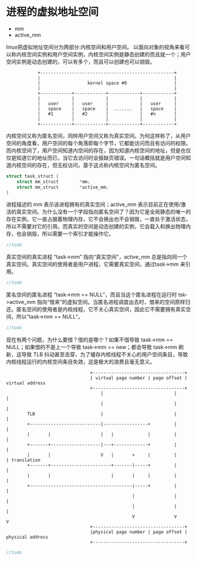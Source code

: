 # 进程的虚拟地址空间
-  mm
-  active_mm

linux把虚拟地址空间分为两部分:内核空间和用户空间。
以面向对象的视角来看可以称内核空间实例和用户空间实例，内核空间实例是静态创建的而且就一个；用户空间实例是动态创建的，可以有多个，而且可以创建也可以销毁。
```
            +---------------------------------------------------+
            |                                                   |
            |                  kernel space #0                  |
            |                                                   |
            +------------+------------+------------+------------+
            |            |            |            |            |
            |   user     |   user     |            |   user     |
            |   space    |   space    |  .......   |   space    |
            |   #1       |   #2       |            |   #n       |
            |            |            |            |            |
            +------------+------------+------------+------------+
```
内核空间又称为匿名空间，同样用户空间又称为真实空间。为何这样称了，从用户空间的角度看，用户空间的每个角落即每个字节，它都能访问而且有访问的权限。而内核空间了，用户空间知道内空间的存在，因为知道内核空间的地址，但是也仅仅是知道它的地址而已，当它去访问时会报缺页错误。一句话概括就是用户空间知道内核空间的存在，但无权访问，基于这点称内核空间为匿名空间。
```c
struct task_struct {
  	struct mm_struct		*mm;
	struct mm_struct		*active_mm;
}
```
进程描述的 mm 表示该进程拥有的真实空间；active_mm 表示目前正在使用/激活的真实空间。为什么没有一个字段指向匿名空间了？因为它是全局静态的唯一的存在实例，它一直占据着物理内存，它不会换出也不会销毁，一直处于激活状态，所以不需要对它的引用。而真实的空间是动态创建的实例，它会载入和换出物理内存，也会销毁，所以需要一个索引才能操作它。
```c
//todo
```
真实空间的真实进程 “task->mm” 指向“真实空间"，active_mm 总是指向同一个真实空间。真实空间的使用者是用户进程，它需要真实空间，通过task->mm 来引用。
```c
//todo
```
匿名空间的匿名进程 “task->mm == NULL”，而且当这个匿名进程在运行时 tsk->active_mm 指向“借来”的虚拟空间。当匿名进程调度出去时，借来的空间原样归还。匿名空间的使用者是内核线程，它不关心真实空间，因此它不需要拥有真实空间，所以“task->mm == NULL”。
```c
//todo
```
现在有两个问题，为什么要借？借的是哪个？如果不借导致 task->mm == NULL；如果借的不是上一个导致 task->mm == new；都会导致 task->mm 刷新，这导致 TLB 抖动甚至击穿，为了缓存内核线程不关心的用户空间条目，导致内核线程运行的内核空间条目失效，这是极大的浪费且毫无意义。
```
                                +-----------------------------------+
                                | virtual page number | page offset |     virtual address
                                +-----------------------------------+
                                    |                           |               |
                                    |                           |               |
        TLB                         |                           |               |
        +---------------------------|-----------------+         |               |
        |       |                   |   |             |         |               |
        +-------+-------------------|---+-------------+         |               |
        |       |                   V   |       +     |         |               | translation
        +-------+-----------------------+-------|-----+         |               |
        |       |                       |       |     |         |               |
        +---------------------------------------|-----+         |               |
                                                |               |               |
                                                |               |               |
                                                V               V               V
                                +-----------------------------------+
                                |physical page number | page offset |     physical address
                                +-----------------------------------+

```
```c
//todo
```
